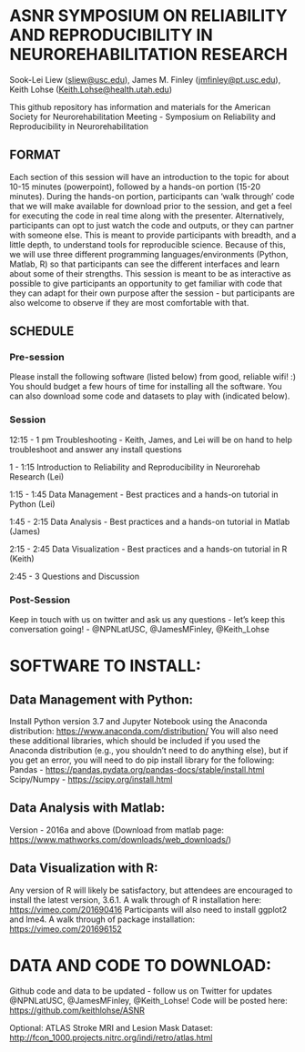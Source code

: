 # ASNR SYMPOSIUM ON RELIABILITY AND REPRODUCIBILITY IN NEUROREHABILITATION RESEARCH

Sook-Lei Liew (sliew@usc.edu), James M. Finley (jmfinley@pt.usc.edu), Keith Lohse (Keith.Lohse@health.utah.edu) 

This github repository has information and materials for the American Society for Neurorehabilitation Meeting - Symposium on Reliability and Reproducibility in Neurorehabilitation

## FORMAT

Each section of this session will have an introduction to the topic for about 10-15 minutes (powerpoint), followed by a hands-on portion (15-20 minutes). During the hands-on portion, participants can ‘walk through’ code that we will make available for download prior to the session, and get a feel for executing the code in real time along with the presenter. Alternatively, participants can opt to just watch the code and outputs, or they can partner with someone else. This is meant to provide participants with breadth, and a little depth, to understand tools for reproducible science. Because of this, we will use three different programming languages/environments (Python, Matlab, R) so that participants can see the different interfaces and learn about some of their strengths. This session is meant to be as interactive as possible to give participants an opportunity to get familiar with code that they can adapt for their own purpose after the session - but participants are also welcome to observe if they are most comfortable with that. 


## SCHEDULE

### Pre-session	
Please install the following software (listed below) from good, reliable wifi! :) You should budget a few hours of time for installing all the software. You can also download some code and datasets to play with (indicated below).

### Session
12:15 - 1 pm	Troubleshooting - Keith, James, and Lei will be on hand to help troubleshoot and answer any install questions

1 - 1:15	Introduction to Reliability and Reproducibility in Neurorehab Research (Lei)

1:15 - 1:45	Data Management - Best practices and a hands-on tutorial in Python (Lei)

1:45 - 2:15	Data Analysis - Best practices and a hands-on tutorial in Matlab (James)

2:15 - 2:45	Data Visualization - Best practices and a hands-on tutorial in R (Keith)

2:45 - 3	Questions and Discussion


### Post-Session
Keep in touch with us on twitter and ask us any questions - let’s keep this conversation going! - @NPNLatUSC, @JamesMFinley, @Keith_Lohse


# SOFTWARE TO INSTALL:

## Data Management with Python:

Install Python version 3.7 and Jupyter Notebook using the Anaconda distribution: https://www.anaconda.com/distribution/
You will also need these additional libraries, which should be included if you used the Anaconda distribution (e.g., you shouldn’t need to do anything else), but if you get an error, you will need to do pip install library for the following:
Pandas - https://pandas.pydata.org/pandas-docs/stable/install.html
Scipy/Numpy - https://scipy.org/install.html


## Data Analysis with Matlab:
Version - 2016a and above (Download from matlab page: https://www.mathworks.com/downloads/web_downloads/)


## Data Visualization with R:
Any version of R will likely be satisfactory, but attendees are encouraged to install the latest version, 3.6.1. 
A walk through of R installation here: https://vimeo.com/201690416
Participants will also need to install ggplot2 and lme4. 
A walk through of package installation: https://vimeo.com/201696152 


# DATA AND CODE TO DOWNLOAD:

Github code and data to be updated - follow us on Twitter for updates @NPNLatUSC, @JamesMFinley, @Keith_Lohse!
Code will be posted here: https://github.com/keithlohse/ASNR

Optional: ATLAS Stroke MRI and Lesion Mask Dataset: http://fcon_1000.projects.nitrc.org/indi/retro/atlas.html
